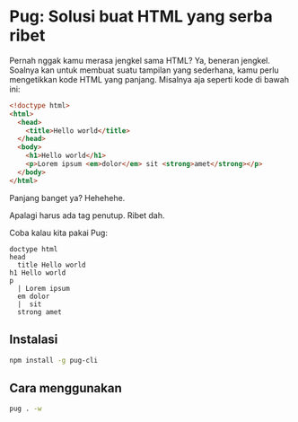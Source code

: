 # Pug: Solusi buat HTML yang serba ribet

Pernah nggak kamu merasa jengkel sama HTML? Ya, beneran jengkel. Soalnya kan untuk membuat suatu tampilan yang sederhana, kamu perlu mengetikkan kode HTML yang panjang. Misalnya aja seperti kode di bawah ini:

```html 
<!doctype html>
<html>
  <head>
    <title>Hello world</title>
  </head>
  <body>
    <h1>Hello world</h1>
    <p>Lorem ipsum <em>dolor</em> sit <strong>amet</strong></p>
  </body>
</html>
```

Panjang banget ya? Hehehehe.

Apalagi harus ada tag penutup. Ribet dah.

Coba kalau kita pakai Pug:

```pug 
doctype html
head
  title Hello world
h1 Hello world
p
  | Lorem ipsum 
  em dolor
  |  sit 
  strong amet
```

## Instalasi

```bash
npm install -g pug-cli
```

## Cara menggunakan

```bash
pug . -w
```